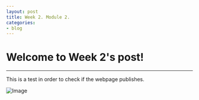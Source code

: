 ```yaml
---
layout: post
title: Week 2. Module 2.
categories:
- blog
---
```


# Welcome to Week 2's post!

---
This is a test in order to check if the webpage publishes.

![Image](https://raw.githubusercontent.com/ScottAustinYoung/scottaustinyoung.github.io/master/assets/css/Rstudio.png)
